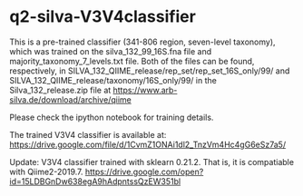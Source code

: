 # q2-silva-V3V4classifier

This is a pre-trained classifier (341-806 region, seven-level taxonomy), which was trained on the silva_132_99_16S.fna file and majority_taxonomy_7_levels.txt file. Both of the files can be found, respectively, in SILVA_132_QIIME_release⁩/⁨rep_set⁩/⁨rep_set_16S_only⁩/⁨99⁩/ and SILVA_132_QIIME_release⁩/taxonomy⁩/16S_only⁩/⁨99⁩/ in the Silva_132_release.zip file at https://www.arb-silva.de/download/archive/qiime

Please check the ipython notebook for training details.

The trained V3V4 classifier is available at:
https://drive.google.com/file/d/1CvmZ1ONAi1dl2_TnzVm4Hc4gG6eSz7a5/

Update: V3V4 classifier trained with sklearn 0.21.2. That is, it is compatiable with Qiime2-2019.7.
https://drive.google.com/open?id=15LDBGnDw638egA9hAdpntssQzEW351bl
